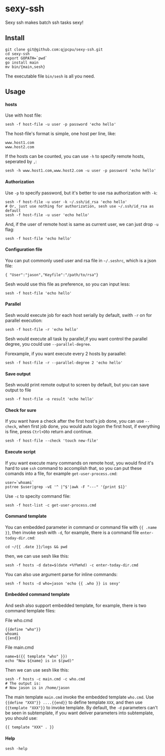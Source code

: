 sexy-ssh
========

Sexy ssh makes batch ssh tasks sexy!

## Install

	git clone git@github.com:qjpcpu/sexy-ssh.git
	cd sexy-ssh
	export GOPATH=`pwd`
	go install main
	mv bin/{main,sesh}
	
The executable file `bin/sesh` is all you need.

## Usage

#### hosts

Use with host file:

	sesh -f host-file -u user -p password 'echo hello'
	
The host-file's format is simple, one host per line, like:

	www.host1.com
	www.host2.com

If the hosts can be counted, you can use `-h` to specify remote hosts, seperated by `,`:

	sesh -h www.host1.com,www.host2.com -u user -p password 'echo hello'

#### Authorization
Use `-p` to specify password, but it's better to use rsa authorization with `-k`:

	sesh -f host-file -u user -k ~/.ssh/id_rsa 'echo hello'
	# Or, just use nothing for authorization, sesh use ~/.ssh/id_rsa as default
	sesh -f host-file -u user 'echo hello'

And, if the user of remote host is same as current user, we can just drop `-u` flag:

	sesh -f host-file 'echo hello'

#### Configuration file

You can put commonly used user and rsa file in `~/.seshrc`, which is a json file:

	{ "User":"jason","Keyfile":"/path/to/rsa"}
	
Sesh would use this file as preference, so you can input less:

	sesh -f host-file 'echo hello'
	
#### Parallel

Sesh would execute job for each host serially by default, swith `-r` on for parallel execution:

	sesh -f host-file -r 'echo hello'
	
Sesh would execute all task by parallel,if you want control the parallel degree, you could use `--parallel-degree`.

Forexample, if you want execute every 2 hosts by paraallel:

    sesh -f host-file -r --parallel-degree 2 'echo hello'

#### Save output

Sesh would print remote output to screen by default, but you can save output to file
	
	sesh -f host-file -o result 'echo hello'
	
#### Check for sure

If you want have a check after the first host's job done, you can use `--check`, when  first job done, you would auto logon the first host, if everything is fine, press `Ctrl+D`to return and continue.

	sesh -f host-file --check 'touch new-file'
	
#### Execute script

If you want execute many commands on remote host, you would find it's hard to use `ssh` command to accomplish that, so you can put these comands into a file, for example `get-user-process.cmd`:

	user=`whoami`
	pstree $user|grep -vE '^ |^$'|awk -F "---" '{print $1}'

Use `-c` to specity command file:

	sesh -f host-list -c get-user-process.cmd
	
#### Command template

You can embedded parameter in command or command file with `{{ .name }}`, then invoke sesh with `-d`, for example, there is a command file `enter-today-dir.cmd`:

	cd ~/{{ .date }}/logs && pwd

then, we can use sesh like this:

	sesh -f hosts -d date=$(date +%Y%m%d) -c enter-today-dir.cmd
	
You can also use argument parse for inline commands:

	sesh -f hosts -d who=jason 'echo {{ .who }} is sexy'
	
#### Embedded command template

And sesh also support embedded template, for example, there is two command template files:

File who.cmd

	{{define "who"}}
	whoami
	{{end}}
	
File main.cmd

	name=$({{ template "who" }})
	echo "Now ${name} is in $(pwd)"

Then we can use sesh like this:

	sesh -f hosts -c main.cmd -c who.cmd
	# The output is:
	# Now jason is in /home/jason
	
The main template `main.cmd` invoke the embedded template `who.cmd`. Use `{{define "XXX"}} ....{{end}}` to define template `XXX`, and then use `{{template "XXX"}}` to invoke template. By default, the `-d` parameters can't be seen in subtemplate, if you want deliver parameters into subtemplate, you should use:

	{{ template "XXX" . }}
	

#### Help

	sesh -help
